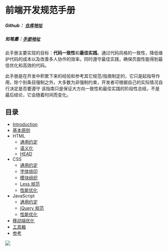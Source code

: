 # 前端开发规范手册


##### Github： [仓库地址](https://github.com/Aaaaaashu/Front-End-Style-Guide)
##### 知笔墨：[手册地址](http://zhibimo.com/read/Ashu/front-end-style-guide/)

此手册主要实现的目标：**代码一致性**和**最佳实践**。通过代码风格的一致性，降低维护代码的成本以及改善多人协作的效率。同时遵守最佳实践，确保页面性能得到最佳优化和高效的代码。

此手册是在开发中积累下来的经验和参考其它规范/指南制定的，它只是起指导作用，除个别条目强制之外，大多数为非强制约束，开发者可根据自己的实际情况自行决定是否要遵守
该指南只是保证大方向一致性和最佳实践的阶段性总结，不是最后结论，它会随着时间而变化。

## 目录
* [Introduction](http://zhibimo.com/read/Ashu/front-end-style-guide/)
* [基本原则](c-users-fuguo-appdata-local-temp-gitbook2lark-153a3022d07bea00fb)
* HTML
   * [通用约定](c-users-fuguo-appdata-local-temp-gitbook2lark-153a3022d07bea00fb)
   * [语义化](c-users-fuguo-appdata-local-temp-gitbook2lark-153a3022d07bea00fb)
   * [HEAD](c-users-fuguo-appdata-local-temp-gitbook2lark-153a3022d07bea00fb)
* CSS
   * [通用约定](c-users-fuguo-appdata-local-temp-gitbook2lark-153a3022d07bea00fb)
   * [字体排印](c-users-fuguo-appdata-local-temp-gitbook2lark-153a3022d07bea00fb)
   * [模块组织](c-users-fuguo-appdata-local-temp-gitbook2lark-153a3022d07bea00fb)
   * [Less 规范](c-users-fuguo-appdata-local-temp-gitbook2lark-153a3022d07bea00fb)
   * [性能优化](c-users-fuguo-appdata-local-temp-gitbook2lark-153a3022d07bea00fb)
* JavaScript
   * [通用约定](c-users-fuguo-appdata-local-temp-gitbook2lark-153a3022d07bea00fb)
   * [jQuery 规范](c-users-fuguo-appdata-local-temp-gitbook2lark-153a3022d07bea00fb)
   * [性能优化](c-users-fuguo-appdata-local-temp-gitbook2lark-153a3022d07bea00fb)
* [移动端优化](c-users-fuguo-appdata-local-temp-gitbook2lark-153a3022d07bea00fb)
* [工具箱](c-users-fuguo-appdata-local-temp-gitbook2lark-153a3022d07bea00fb)
* [参考](c-users-fuguo-appdata-local-temp-gitbook2lark-153a3022d07bea00fb)

![](https://raw.githubusercontent.com/Aaaaaashu/Front-End-Style-Guide/master/img/husky.png)
